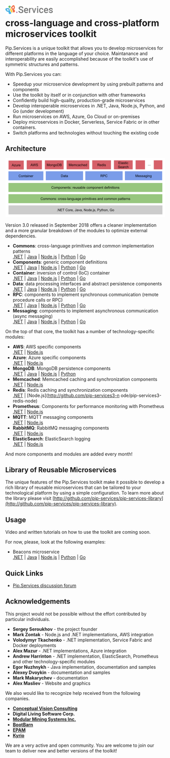 # <img src="https://github.com/pip-services/pip-services/blob/master/design/Logo.png" alt="Pip.Services Logo" style="max-width:30%"> <br/> cross-language and cross-platform microservices toolkit

Pip.Services is a unique toolkit that allows you to develop microservices for different platforms in the language of your choice. Maintanance and interoperability are easily accomplished because of the toolkit's use of symmetric structures and patterns.

With Pip.Services you can:
- Speedup your microservice development by using prebuilt patterns and components
- Use the toolkit by itself or in conjunction with other frameworks
- Confidently build high-quality, production-grade microservices
- Develop interoperable microservices in .NET, Java, Node.js, Python, and Go (under development)
- Run microservices on AWS, Azure, Go Cloud or on-premises
- Deploy microservices in Docker, Serverless, Service Fabric or in other containers.
- Switch platforms and technologies without touching the existing code

<!--
To unleash that potential, microservices developed using Pip.Services toolkit often employ componentized design:

<p align="center">
  <img alt="Microservice Design" src="design/MicroserviceDesign.png">
</p>
-->

## Architecture

<p align="center">
  <img alt="Toolkit Architecture" src="design/ToolkitArchitecture.png">
</p>

Version 3.0 released in September 2018 offers a cleaner implementation and a more granular breakdown of the modules to optimize external dependencies.

- **Commons**: cross-language primitives and common implementation patterns
  <br/>
  [.NET](http://github.com/pip-services3-dotnet/pip-services3-commons-dotnet) | 
  [Java](http://github.com/pip-services3-java/pip-services3-commons-java) | 
  [Node.js](http://github.com/pip-services3-node/pip-services3-commons-node) | 
  [Python](http://github.com/pip-services3-python/pip-services3-commons-python) | 
  [Go](http://github.com/pip-services3-go/pip-services3-commons-go)
- **Components**: generic component definitions
  <br/>
  [.NET](http://github.com/pip-services3-dotnet/pip-services3-components-dotnet) | 
  [Java](http://github.com/pip-services3-java/pip-services3-components-java) | 
  [Node.js](http://github.com/pip-services3-node/pip-services3-components-node) | 
  [Python](http://github.com/pip-services3-python/pip-services3-components-python) | 
  [Go](http://github.com/pip-services3-go/pip-services3-components-go)
- **Container**: inversion of control (IoC) container
  <br/>
  [.NET](http://github.com/pip-services3-dotnet/pip-services3-container-dotnet) | 
  [Java](http://github.com/pip-services3-java/pip-services3-container-java) | 
  [Node.js](http://github.com/pip-services3-node/pip-services3-container-node) | 
  [Python](http://github.com/pip-services3-python/pip-services3-container-python) | 
  [Go](http://github.com/pip-services3-go/pip-services3-container-go)
- **Data**: data processing interfaces and abstract persistence components
  <br/>
  [.NET](http://github.com/pip-services3-dotnet/pip-services3-data-dotnet) | 
  [Java](http://github.com/pip-services3-java/pip-services3-data-java) | 
  [Node.js](http://github.com/pip-services3-node/pip-services3-data-node) | 
  [Python](http://github.com/pip-services3-python/pip-services3-data-python) | 
  [Go](http://github.com/pip-services3-go/pip-services3-data-go)
- **RPC**: components to implement synchronous communication (remote procedure calls or RPC)
  <br/>
  [.NET](http://github.com/pip-services3-dotnet/pip-services3-rpc-dotnet) | 
  [Java](http://github.com/pip-services3-java/pip-services3-rpc-java) | 
  [Node.js](http://github.com/pip-services3-node/pip-services3-rpc-node) | 
  [Python](http://github.com/pip-services3-python/pip-services3-rpc-python) | 
  [Go](http://github.com/pip-services3-go/pip-services3-rpc-go)
- **Messaging**: components to implement asynchronous communication (async messaging)
  <br/>
  [.NET](http://github.com/pip-services3-dotnet/pip-services3-messaging-dotnet) | 
  [Java](http://github.com/pip-services3-java/pip-services3-messaging-java) | 
  [Node.js](http://github.com/pip-services3-node/pip-services3-messaging-node) | 
  [Python](http://github.com/pip-services3-python/pip-services3-messaging-python) | 
  [Go](http://github.com/pip-services3-go/pip-services3-messaging-go)

On the top of that core, the toolkit has a number of technology-specific modules:
- **AWS**: AWS specific components
  <br/>
  [.NET](http://github.com/pip-services3-dotnet/pip-services3-aws-dotnet) | 
  [Node.js](http://github.com/pip-services3-node/pip-services3-aws-node)
- **Azure**: Azure specific components
  <br/>
  [.NET](http://github.com/pip-services3-dotnet/pip-services3-azure-dotnet) | 
  [Node.js](http://github.com/pip-services3-node/pip-services3-azure-node)
- **MongoDB**: MongoDB persistence components
  <br/>
  [.NET](http://github.com/pip-services3-dotnet/pip-services3-mongodb-dotnet) | 
  [Java](http://github.com/pip-services3-java/pip-services3-mongodb-java) | 
  [Node.js](http://github.com/pip-services3-node/pip-services3-mongodb-node) | 
  [Python](http://github.com/pip-services3-python/pip-services3-mongodb-python)
- **Memcached**: Memcached caching and synchronization components
  <br/>
  [.NET](http://github.com/pip-services3-dotnet/pip-services3-memcached-dotnet) | 
  [Node.js](http://github.com/pip-services3-node/pip-services3-memcached-node)
- **Redis**: Redis caching and synchronization components
  <br/>
  [.NET](http://github.com/pip-services3-dotnet/pip-services3-redis-dotnet) | 
  [Node.js](http://github.com/pip-services3-n ode/pip-services3-redis-node)
- **Prometheus**: Components for performance monitoring with Prometheus
  <br/>
  [.NET](http://github.com/pip-services3-dotnet/pip-services3-prometheus-dotnet) | 
  [Node.js](http://github.com/pip-services3-node/pip-services3-prometheus-node)
- **MQTT**: MQTT messaging components
  <br/>
  [.NET](http://github.com/pip-services3-dotnet/pip-services3-mqtt-dotnet) | 
  [Node.js](http://github.com/pip-services3-node/pip-services3-mqtt-node)
- **RabbitMQ**: RabbitMQ messaging components
  <br/>
  [.NET](http://github.com/pip-services3-dotnet/pip-services3-rabbitmq-dotnet) | 
  [Node.js](http://github.com/pip-services3-node/pip-services3-rabbitmq-node)
- **ElasticSearch**: ElasticSearch logging
  <br/>
  [.NET](http://github.com/pip-services3-dotnet/pip-services3-elasticsearch-dotnet) | 
  [Node.js](http://github.com/pip-services3-node/pip-services3-elasticsearch-node)

And more components and modules are added every month!

## Library of Reusable Microservices

The unique features of the Pip.Services toolkit make it possible to develop a rich library of reusable microservices
that can be tailored to your technological platform by using a simple configuration.
To learn more about the library please visit [http://github.com/pip-services/pip-services-library](http://github.com/pip-services/pip-services-library).

## Usage

Video and written tutorials on how to use the toolkit are coming soon.

For now, please, look at the following examples:
* Beacons microservice
  <br/>
  [.NET](http://github.com/pip-services-samples/pip-samples-beacons-dotnet) | 
  [Java](http://github.com/pip-services-samples/pip-samples-beacons-java) | 
  [Node.js](http://github.com/pip-services-samples/pip-samples-beacons-node) | 
  [Python](http://github.com/pip-services-samples/pip-samples-beacons-python) | 
  [Go](http://github.com/pip-services-samples/pip-samples-beacons-go)


## Quick Links

- [Pip.Services discussion forum](https://groups.google.com/forum/#!forum/pip-services)

## Acknowledgements

This project would not be possible without the effort contributed by particular individuals.

- **Sergey Seroukhov** - the project founder
- **Mark Zontak** - Node.js and .NET implementations, AWS integration
- **Volodymyr Tkachenko** - .NET implementation, Service Fabric and Docker deployments
- **Alex Mazur** - .NET implementations, Azure integration
- **Andrew Harrinton** - .NET implementation, ElasticSearch, Prometheus and other technology-specific modules
- **Egor Nuzhnykh** - Java implementation, documentation and samples
- **Alexey Dvoykin** - documentation and samples
- **Mark Makarychev** - documentation
- **Alex Masliev** - Website and graphics

We also would like to recognize help received from the following companies.

- [**Conceptual Vision Consulting**](http://www.conceptualvisionconsulting.com)
- **Digital Living Software Corp.**
- [**Modular Mining Systems Inc.**](http://www.mmsi.com)
- [**BootBarn**](http://www.bootbarn.com)
- [**EPAM**](http://www.epam.com)
- [**Kyrio**](http://www.kyrio.com)

We are a very active and open community. You are welcome to join our team
to deliver new and better versions of the toolkit!
